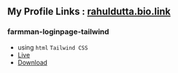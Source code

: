 ## My Profile Links : [rahuldutta.bio.link](https://rahuldutta.bio.link)

### farmman-loginpage-tailwind
  - using `html` `Tailwind CSS`
  - [Live](https://irahuldutta02.github.io/web-dev-projects-01/farmman-loginpage-tailwind/dist/)
  - [Download](https://minhaskamal.github.io/DownGit/#/home?url=https://github.com/irahuldutta02/web-dev-projects-01/tree/main/farmman-loginpage-tailwind)